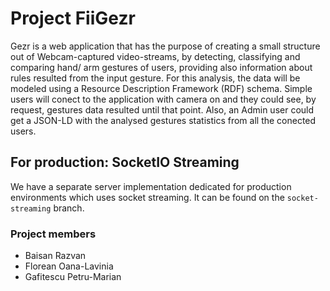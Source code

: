 # Project FiiGezr
Gezr is a web application that has the purpose of creating a small structure out of Webcam-captured video-streams,
by detecting, classifying and comparing hand/ arm gestures of users, providing also information about rules resulted
from the input gesture. For this analysis, the data will be modeled using a Resource Description Framework (RDF) schema.
Simple users will conect to the application with camera on and they could see, by request, gestures data resulted until that point.
Also, an Admin user could get a JSON-LD with the analysed gestures statistics from all the conected users.  

## For production: SocketIO Streaming
We have a separate server implementation dedicated for production environments which uses socket streaming. It can be found on the `socket-streaming` branch.

### Project members
- Baisan Razvan
- Florean Oana-Lavinia
- Gafitescu Petru-Marian
